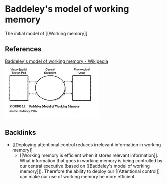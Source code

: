 # Baddeley's model of working memory
The initial model of [[Working memory]].

## References
[Baddeley's model of working memory - Wikipedia](https://en.wikipedia.org/wiki/Baddeley%27s_model_of_working_memory)
![](BearImages/7AE44912-BA71-41A0-A285-25B93025B7D8-54416-00000AE3C24FD45B/300px-Baddeley_working_memory.jpg)

## Backlinks
* [[Deploying attentional control reduces irrelevant information in working memory]]
	* [[Working memory is efficient when it stores relevant information]]. What information that goes in working memory is being controlled by our central executive (based on [[Baddeley's model of working memory]]). Therefore the ability to deploy our [[Attentional control]] can make our use of working memory be more efficient.

<!-- #evergreen -->

<!-- {BearID:2D3B9D8F-66D9-445F-BCB1-4F8A54B2B4A6-54416-00000AE2F5159B0F} -->

